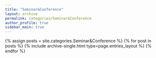 ```yaml
---
title: "Seminar&Conference"
layout: archive
permalink: categories/Seminar&Conference
author_profile: true
sidebar_main: true
---
```



{% assign posts = site.categories.Seminar&Conference %}
{% for post in posts %} {% include archive-single.html type=page.entries_layout %} {% endfor %}
